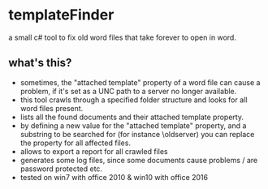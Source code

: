 # templateFinder
a small c# tool to fix old word files that take forever to open in word.

## what's this?
- sometimes, the "attached template" property of a word file can cause a problem, if it's set as a UNC path to a server no longer available.
- this tool crawls through a specified folder structure and looks for all word files present.
- lists all the found documents and their attached template property.
- by defining a new value for the "attached template" property, and a substring to be searched for (for instance \\oldserver) you can replace the property for all affected files.
- allows to export a report for all crawled files
- generates some log files, since some documents cause problems / are password protected etc.
- tested on win7 with office 2010 & win10 with office 2016
